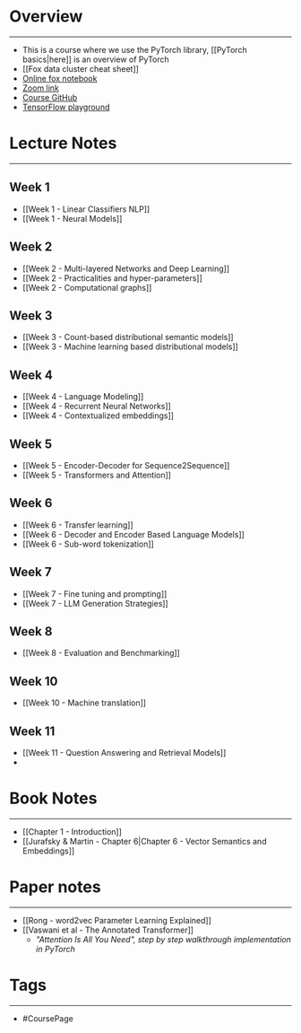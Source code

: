 
# Overview
---
* This is a course where we use the PyTorch library, [[PyTorch basics|here]] is an overview of PyTorch
* [[Fox data cluster cheat sheet]]
* [Online fox notebook](https://ondemand.educloud.no/pun/sys/dashboard/batch_connect/sessions)
* [Zoom link](https://uio.zoom.us/j/62776647554?pwd=dnZ4WUMwMnExZVh2bFNIdkN3N2ZNdz09)
* [Course GitHub](https://github.uio.no/in5550/2024)
* [TensorFlow playground](playground.tensorflow.org)


# Lecture Notes
---

## Week 1
* [[Week 1 - Linear Classifiers NLP]]
* [[Week 1 - Neural Models]]

## Week 2
* [[Week 2 - Multi-layered Networks and Deep Learning]]
* [[Week 2 - Practicalities and hyper-parameters]]
* [[Week 2 - Computational graphs]]

## Week 3
* [[Week 3 - Count-based distributional semantic models]]
* [[Week 3 - Machine learning based distributional models]]

## Week 4
* [[Week 4 - Language Modeling]]
* [[Week 4 - Recurrent Neural Networks]]
* [[Week 4 - Contextualized embeddings]]

## Week 5
* [[Week 5 - Encoder-Decoder for Sequence2Sequence]]
* [[Week 5 - Transformers and Attention]]

## Week 6
* [[Week 6 - Transfer learning]]
* [[Week 6 - Decoder and Encoder Based Language Models]]
* [[Week 6 - Sub-word tokenization]]

## Week 7
* [[Week 7 - Fine tuning and prompting]]
* [[Week 7 - LLM Generation Strategies]]

## Week 8
* [[Week 8 - Evaluation and Benchmarking]]


## Week 10
* [[Week 10 - Machine translation]]

## Week 11
* [[Week 11 - Question Answering and Retrieval Models]]
* 

# Book Notes
---

* [[Chapter 1 - Introduction]]
* [[Jurafsky & Martin - Chapter 6|Chapter 6 - Vector Semantics and Embeddings]]


# Paper notes
---

* [[Rong - word2vec Parameter Learning Explained]]
* [[Vaswani et al - The Annotated Transformer]]
	* _"Attention Is All You Need", step by step walkthrough implementation in PyTorch_

# Tags
---
* #CoursePage


